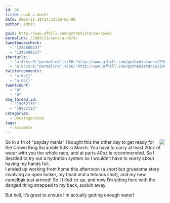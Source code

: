```yaml
---
id: 86
title: such a dork!
date: 2005-11-18T14:53:00-06:00
author: admin
  
guid: http://www.afhill.com/gothedistance/?p=86
permalink: /2005/11/such-a-dork/
tweetbackscheck:
  - "1242688237"
  - "1242688237"
shorturls:
  - 'a:8:{s:9:"permalink";s:56:"http://www.afhill.com/gothedistance/2005/11/such-a-dork/";s:7:"tinyurl";s:25:"http://tinyurl.com/9eal4e";s:4:"isgd";s:17:"http://is.gd/gg9B";s:5:"bitly";s:18:"http://bit.ly/ma9i";s:5:"snipr";s:22:"http://snipr.com/a8zom";s:5:"snurl";s:22:"http://snurl.com/a8zom";s:7:"snipurl";s:24:"http://snipurl.com/a8zom";s:4:"trim";s:17:"http://tr.im/98ul";}'
  - 'a:8:{s:9:"permalink";s:56:"http://www.afhill.com/gothedistance/2005/11/such-a-dork/";s:7:"tinyurl";s:25:"http://tinyurl.com/9eal4e";s:4:"isgd";s:17:"http://is.gd/gg9B";s:5:"bitly";s:18:"http://bit.ly/ma9i";s:5:"snipr";s:22:"http://snipr.com/a8zom";s:5:"snurl";s:22:"http://snurl.com/a8zom";s:7:"snipurl";s:24:"http://snipurl.com/a8zom";s:4:"trim";s:17:"http://tr.im/98ul";}'
twittercomments:
  - 'a:0:{}'
  - 'a:0:{}'
tweetcount:
  - "0"
  - "0"
dsq_thread_id:
  - "19952133"
  - "19952133"
categories:
  - Uncategorized
tags:
  - Scramble
---
```

<img src="http://www.campmor.com/images/packs/67545/67545_red.jpg" align="right" />So in a fit of &#8220;payday mania&#8221; I bought this the other day to get ready for the Crown King Scramble 50K in March. You have to carry at least 20oz of water with you the whole race, and at parts 40oz is recommended. So I decided to try out a hydration system so I wouldn&#8217;t have to worry about having my hands full.  
I ended up working from home this afternoon (a short but gruesome story involving an open locker, my head and a tetanus shot), and my new camelbak just arrived! So I filled &#8216;er up, and now I&#8217;m sitting here with the danged thing strapped to my back, suckin away.

But hell, it&#8217;s great to ensure I&#8217;m actually getting enough water!